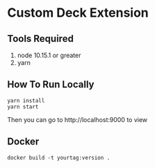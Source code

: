 # Custom Deck Extension

## Tools Required
1. node 10.15.1 or greater
2. yarn

## How To Run Locally
```
yarn install
yarn start
```

Then you can go to http://localhost:9000 to view

## Docker
`docker build -t yourtag:version .`

